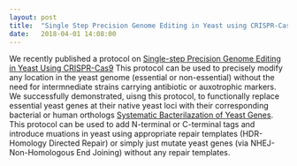 ```yaml
---
layout: post
title:  "Single Step Precision Genome Editing in Yeast using CRISPR-Cas9"
date:   2018-04-01 14:08:00
---
```

We recently published a protocol on [Single-step Precision Genome Editing in Yeast Using CRISPR-Cas9](https://bio-protocol.org/e2765) This protocol can be used to precisely modify any location in the yeast genome (essential or non-essential) without the need for intermnediate strains carrying antibiotic or auxotrophic markers. We successfully demonstrated, uisng this protocol, to functionally replace essential yeast genes at their native yeast loci with their corresponding bacterial or human orthologs [Systematic Bacterilazation of Yeast Genes](https://elifesciences.org/articles/25093). This protocol can be used to add N-terminal or C-terminal tags and introduce muations in yeast using appropriate repair templates (HDR-Homology Directed Repair) or simply just mutate yeast genes (via NHEJ-Non-Homologous End Joining) without any repair templates. 

